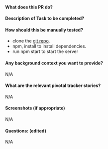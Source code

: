#### What does this PR do?

#### Description of Task to be completed?

#### How should this be manually tested?

- clone the [git repo](https://github.com/Niyonsengaeric/ReactStarting.git).
- npm, install to install dependencies.
- run npm start to start the server

#### Any background context you want to provide?

N/A

#### What are the relevant pivotal tracker stories?

N/A

#### Screenshots (if appropriate)

N/A

#### Questions: (edited)

N/A
